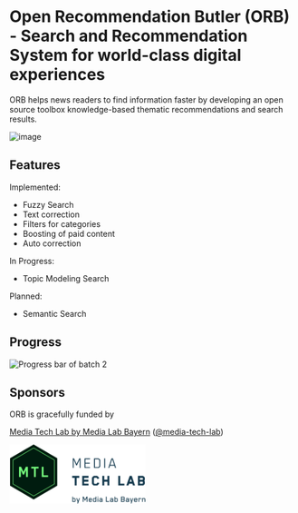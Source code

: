 # Open Recommendation Butler (ORB) - Search and Recommendation System for world-class digital experiences
ORB helps news readers to find information faster by developing an open source toolbox knowledge-based thematic recommendations and search results.

![image](https://user-images.githubusercontent.com/40501887/208692280-deb10725-2a6b-4544-a5ea-8f50892d7ea5.png)

## Features
Implemented:
- Fuzzy Search
- Text correction
- Filters for categories
- Boosting of paid content
- Auto correction

In Progress:
- Topic Modeling Search

Planned:
- Semantic Search

## Progress

<img src="https://media-tech-lab.github.io/images/progress-batch-2.png" width="250" title="Progress bar of batch 2">

## Sponsors

ORB is gracefully funded by

<a href="https://media-tech-lab.com">Media Tech Lab by Media Lab Bayern</a> (<a href="https://github.com/media-tech-lab">@media-tech-lab</a>)

<a href="https://media-tech-lab.com">
    <img src="https://raw.githubusercontent.com/media-tech-lab/.github/main/assets/mtl-powered-by.png" width="240" title="Media Tech Lab powered by logo">
</a>

